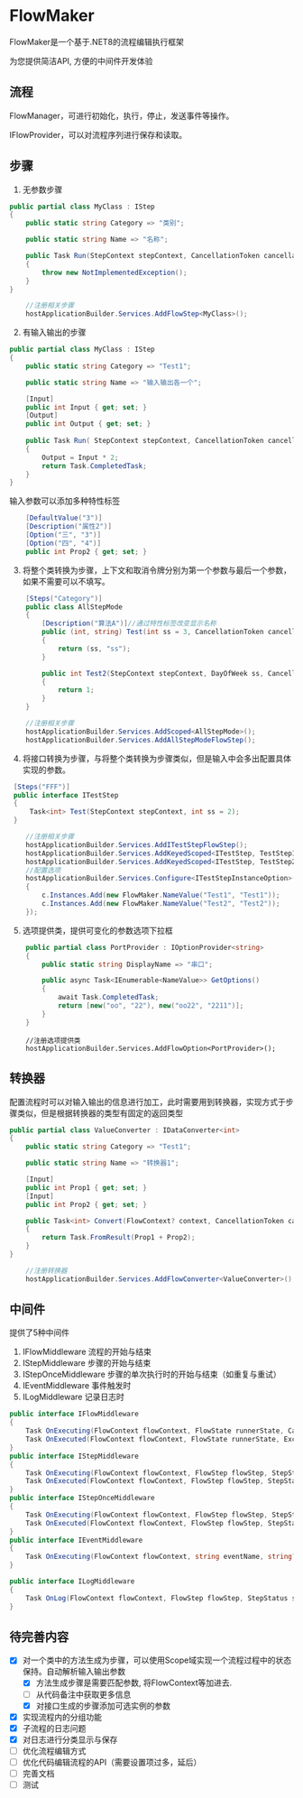 # FlowMaker

FlowMaker是一个基于.NET8的流程编辑执行框架

为您提供简洁API, 方便的中间件开发体验

## 流程

FlowManager，可进行初始化，执行，停止，发送事件等操作。

IFlowProvider，可以对流程序列进行保存和读取。

## 步骤

1. 无参数步骤

```c#
public partial class MyClass : IStep
{
    public static string Category => "类别";

    public static string Name => "名称";

    public Task Run(StepContext stepContext, CancellationToken cancellationToken)
    {
        throw new NotImplementedException();
    }
}
```

```c#
	//注册相关步骤
	hostApplicationBuilder.Services.AddFlowStep<MyClass>();
```



2. 有输入输出的步骤

```c#
public partial class MyClass : IStep
{
    public static string Category => "Test1";

    public static string Name => "输入输出各一个";

    [Input]
    public int Input { get; set; }
    [Output]
    public int Output { get; set; }
    
    public Task Run( StepContext stepContext, CancellationToken cancellationToken)
    {
        Output = Input * 2;
        return Task.CompletedTask;
    }
}
```

输入参数可以添加多种特性标签

```c#
    [DefaultValue("3")]
    [Description("属性2")]
    [Option("三", "3")]
    [Option("四", "4")]
    public int Prop2 { get; set; }
```

3. 将整个类转换为步骤，上下文和取消令牌分别为第一个参数与最后一个参数，如果不需要可以不填写。

```c#
    [Steps("Category")]
    public class AllStepMode
    {
        [Description("算法A")]//通过特性标签改变显示名称
        public (int, string) Test(int ss = 3, CancellationToken cancellationToken = default)
        {
            return (ss, "ss");
        }

        public int Test2(StepContext stepContext, DayOfWeek ss, CancellationToken cancellationToken)
        {
            return 1;
        }
    }
```

```c#
	//注册相关步骤
	hostApplicationBuilder.Services.AddScoped<AllStepMode>();
	hostApplicationBuilder.Services.AddAllStepModeFlowStep();
```



4. 将接口转换为步骤，与将整个类转换为步骤类似，但是输入中会多出配置具体实现的参数。

```c#
 [Steps("FFF")]
 public interface ITestStep
 {
     Task<int> Test(StepContext stepContext, int ss = 2);
 }
```

```c#
    //注册相关步骤
	hostApplicationBuilder.Services.AddITestStepFlowStep();
    hostApplicationBuilder.Services.AddKeyedScoped<ITestStep, TestStep1>("Test1");
    hostApplicationBuilder.Services.AddKeyedScoped<ITestStep, TestStep2>("Test2");
	//配置选项
    hostApplicationBuilder.Services.Configure<ITestStepInstanceOption>(c =>
    {
        c.Instances.Add(new FlowMaker.NameValue("Test1", "Test1"));
        c.Instances.Add(new FlowMaker.NameValue("Test2", "Test2"));
    });
```



5. 选项提供类，提供可变化的参数选项下拉框

```c#
    public partial class PortProvider : IOptionProvider<string>
    {
        public static string DisplayName => "串口";

        public async Task<IEnumerable<NameValue>> GetOptions()
        {
            await Task.CompletedTask;
            return [new("oo", "22"), new("oo22", "2211")];
        }
    }
```

```
	//注册选项提供类
	hostApplicationBuilder.Services.AddFlowOption<PortProvider>();
```

## 转换器

配置流程时可以对输入输出的信息进行加工，此时需要用到转换器，实现方式于步骤类似，但是根据转换器的类型有固定的返回类型

```c#
public partial class ValueConverter : IDataConverter<int>
{
    public static string Category => "Test1";

    public static string Name => "转换器1";

    [Input]
    public int Prop1 { get; set; }
    [Input]
    public int Prop2 { get; set; }

    public Task<int> Convert(FlowContext? context, CancellationToken cancellationToken)
    {
        return Task.FromResult(Prop1 + Prop2);
    }
}
```

```c#
	//注册转换器
	hostApplicationBuilder.Services.AddFlowConverter<ValueConverter>();
```



## 中间件

提供了5种中间件

1. IFlowMiddleware 流程的开始与结束
2. IStepMiddleware 步骤的开始与结束
3. IStepOnceMiddleware 步骤的单次执行时的开始与结束（如重复与重试）
4. IEventMiddleware 事件触发时
5. ILogMiddleware 记录日志时

```c#
public interface IFlowMiddleware
{
    Task OnExecuting(FlowContext flowContext, FlowState runnerState, CancellationToken cancellationToken);
    Task OnExecuted(FlowContext flowContext, FlowState runnerState, Exception? exception, CancellationToken cancellationToken);
}
public interface IStepMiddleware
{
    Task OnExecuting(FlowContext flowContext, FlowStep flowStep, StepStatus step, CancellationToken cancellationToken);
    Task OnExecuted(FlowContext flowContext, FlowStep flowStep, StepStatus step, Exception? exception, CancellationToken cancellationToken);
}
public interface IStepOnceMiddleware
{
    Task OnExecuting(FlowContext flowContext, FlowStep flowStep, StepStatus step, StepOnceStatus stepOnceStatus, CancellationToken cancellationToken);
    Task OnExecuted(FlowContext flowContext, FlowStep flowStep, StepStatus step, StepOnceStatus stepOnceStatus, Exception? exception, CancellationToken cancellationToken);
}
public interface IEventMiddleware
{
    Task OnExecuting(FlowContext flowContext, string eventName, string? eventData, CancellationToken cancellationToken);
}

public interface ILogMiddleware
{
    Task OnLog(FlowContext flowContext, FlowStep flowStep, StepStatus step, StepOnceStatus stepOnceStatus, LogInfo logInfo, CancellationToken cancellationToken);
}
```

## 待完善内容

- [x] 对一个类中的方法生成为步骤，可以使用Scope域实现一个流程过程中的状态保持。自动解析输入输出参数
  - [x] 方法生成步骤是需要匹配参数, 将FlowContext等加进去. 
  - [ ] 从代码备注中获取更多信息
  - [x] 对接口生成的步骤添加可选实例的参数
- [x] 实现流程内的分组功能
- [x] 子流程的日志问题
- [x] 对日志进行分类显示与保存
- [ ] 优化流程编辑方式
- [ ] 优化代码编辑流程的API（需要设置项过多，延后）
- [ ] 完善文档
- [ ] 测试
